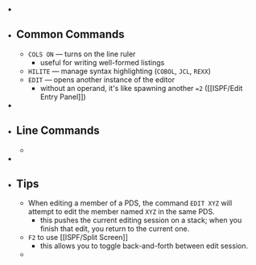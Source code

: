 -
- ## Common Commands
	- `COLS ON` — turns on the line ruler
		- useful for writing well-formed listings
	- `HILITE` — manage syntax highlighting (`COBOL`, `JCL`, `REXX`)
	- `EDIT` — opens another instance of the editor
		- without an operand, it's like spawning another `=2` ([[ISPF/Edit Entry Panel]])
-
- ## Line Commands
	-
-
- ## Tips
	- When editing a member of a PDS, the command `EDIT XYZ` will attempt to edit the member named `XYZ` in the same PDS.
		- this pushes the current editing session on a stack; when you finish that edit, you return to the current one.
	- `F2` to use [[ISPF/Split Screen]]
		- this allows you to toggle back-and-forth between edit session.
	-